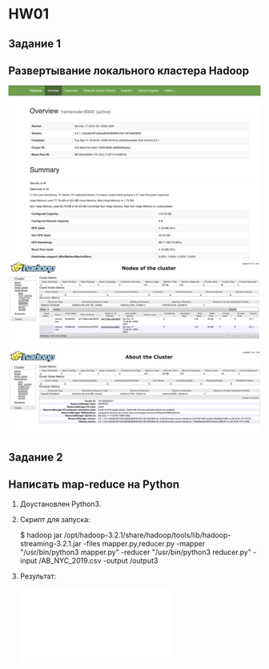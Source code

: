 # HW01

## Задание 1
## Развертывание локального кластера Hadoop

![](NN.png)
![](RM.png)
![](RM1.png)



## Задание 2
## Написать map-reduce на Python

1. Доустановлен Python3.
    
2. Cкрипт для запуска:
        
    $ hadoop jar /opt/hadoop-3.2.1/share/hadoop/tools/lib/hadoop-streaming-3.2.1.jar -files mapper.py,reducer.py 
    -mapper "/usr/bin/python3 mapper.py" -reducer "/usr/bin/python3 reducer.py" -input /AB_NYC_2019.csv -output /output3
    

3. Результат:    
    
    ![](all_results.txt)
